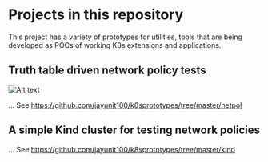 # Projects in this repository

This project has a variety of prototypes for utilities, tools that are being developed as POCs of working K8s extensions and applications.

## Truth table driven network policy tests

![Alt text](https://github.com/jayunit100/k8sprototypes/raw/master/netpol.png)

... See https://github.com/jayunit100/k8sprototypes/tree/master/netpol

## A simple Kind cluster for testing network policies

... See https://github.com/jayunit100/k8sprototypes/tree/master/kind
